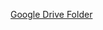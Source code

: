 [Google Drive Folder](https://drive.google.com/drive/folders/1fQn24ERFaG4GBAuNsOB0aPlcFvaQ4QN0?usp=sharing)
